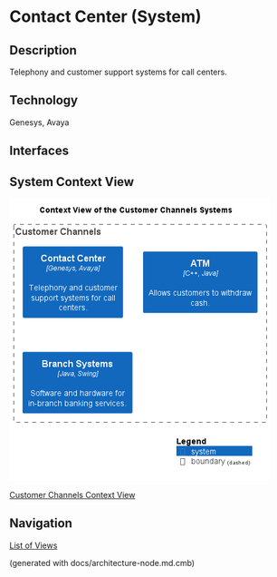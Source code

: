 # Contact Center (System)
## Description
Telephony and customer support systems for call centers.

## Technology
Genesys, Avaya


## Interfaces

## System Context View
![Context View of the Customer Channels Systems](../../mybank/customer-channels/context-view.png)

[Customer Channels Context View](../../mybank/customer-channels/context-view.md)


## Navigation
[List of Views](../../views.md)

(generated with docs/architecture-node.md.cmb)
